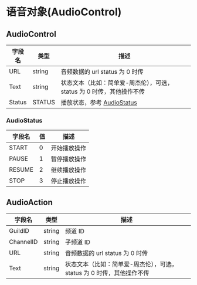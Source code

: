 # 语音对象(AudioControl)

## AudioControl

| 字段名    | 类型   | 描述                                                                  |
| --------- | ------ | --------------------------------------------------------------------- |
| URL       | string | 音频数据的 url status 为 0 时传                                       |
| Text      | string | 状态文本（比如：简单爱-周杰伦），可选，status 为 0 时传，其他操作不传 |
| Status    | STATUS | 播放状态，参考 [AudioStatus](#AudioStatus)                                                 |

### AudioStatus

| 字段名 | 值  | 描述         |
| ------ | --- | ------------ |
| START  | 0   | 开始播放操作 |
| PAUSE  | 1   | 暂停播放操作 |
| RESUME | 2   | 继续播放操作 |
| STOP   | 3   | 停止播放操作 |

## AudioAction

| 字段名     | 类型   | 描述                                                                  |
| ---------- | ------ | --------------------------------------------------------------------- |
| GuildID   | string | 频道 ID                                                               |
| ChannelID | string | 子频道 ID                                                             |
| URL  | string | 音频数据的 url status 为 0 时传                                       |
| Text       | string | 状态文本（比如：简单爱-周杰伦），可选，status 为 0 时传，其他操作不传 |
